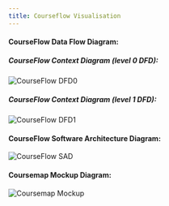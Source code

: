 ```yaml
---
title: Courseflow Visualisation
---
```


#### CourseFlow Data Flow Diagram:

##### CourseFlow Context Diagram (level 0 DFD):

![CourseFlow DFD0](/CourseFlow-DFD-0.png)

##### CourseFlow Context Diagram (level 1 DFD):

![CourseFlow DFD1](/CourseFlow-DFD-1.png)

#### CourseFlow Software Architecture Diagram:

![CourseFlow SAD](/CourseFlow-SAD.png)

#### Coursemap Mockup Diagram:

![Coursemap Mockup](/CoursemapMockup2024.png)
